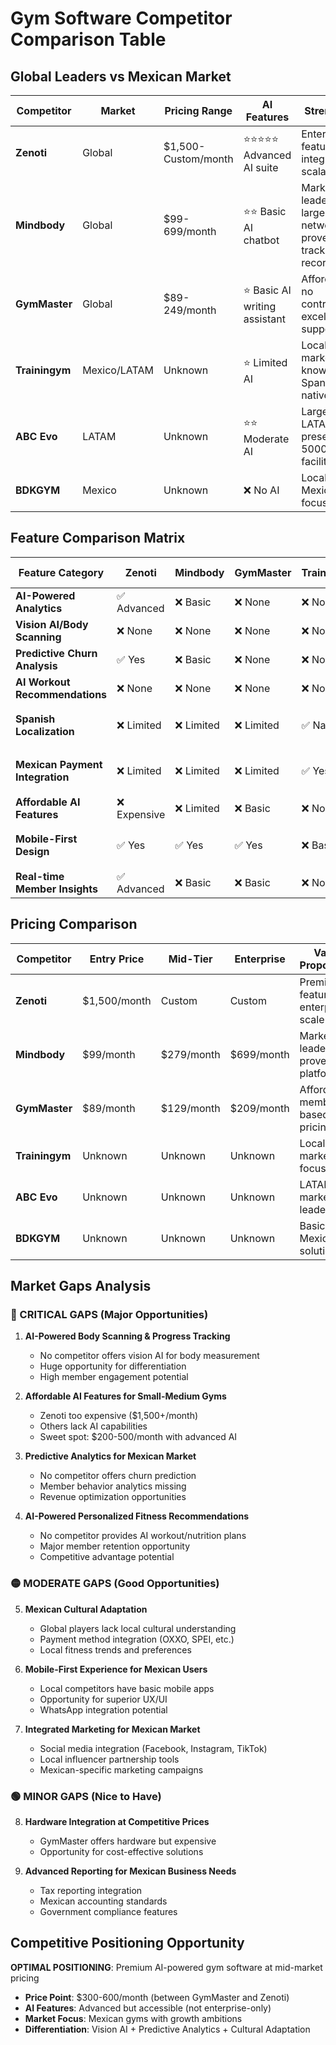 # Gym Software Competitor Comparison Table

## Global Leaders vs Mexican Market

| Competitor | Market | Pricing Range | AI Features | Strengths | Weaknesses | Target Segment |
|------------|---------|---------------|-------------|-----------|------------|----------------|
| **Zenoti** | Global | $1,500-Custom/month | ⭐⭐⭐⭐⭐ Advanced AI suite | Enterprise features, AI integration, scalability | Very expensive, complex | Large gyms, chains |
| **Mindbody** | Global | $99-699/month | ⭐⭐ Basic AI chatbot | Market leader, large network, proven track record | Escalating costs, 12-month contracts | All sizes, established market |
| **GymMaster** | Global | $89-249/month | ⭐ Basic AI writing assistant | Affordable, no contracts, excellent support | Limited AI, basic features | Small-medium gyms |
| **Trainingym** | Mexico/LATAM | Unknown | ⭐ Limited AI | Local market knowledge, Spanish native | Limited innovation, basic features | Mexican gyms |
| **ABC Evo** | LATAM | Unknown | ⭐⭐ Moderate AI | Large LATAM presence, 5000+ facilities | Limited AI innovation | Medium-large gyms |
| **BDKGYM** | Mexico | Unknown | ❌ No AI | Local Mexican focus | Very basic, limited features | Small Mexican gyms |

## Feature Comparison Matrix

| Feature Category | Zenoti | Mindbody | GymMaster | Trainingym | ABC Evo | Market Gap |
|------------------|---------|----------|-----------|------------|---------|------------|
| **AI-Powered Analytics** | ✅ Advanced | ❌ Basic | ❌ None | ❌ None | ❌ Basic | 🔴 MAJOR GAP |
| **Vision AI/Body Scanning** | ❌ None | ❌ None | ❌ None | ❌ None | ❌ None | 🔴 MAJOR GAP |
| **Predictive Churn Analysis** | ✅ Yes | ❌ Basic | ❌ None | ❌ None | ❌ None | 🔴 MAJOR GAP |
| **AI Workout Recommendations** | ❌ None | ❌ None | ❌ None | ❌ None | ❌ None | 🔴 MAJOR GAP |
| **Spanish Localization** | ❌ Limited | ❌ Limited | ❌ Limited | ✅ Native | ✅ Native | 🟡 MODERATE GAP |
| **Mexican Payment Integration** | ❌ Limited | ❌ Limited | ❌ Limited | ✅ Yes | ✅ Yes | 🟡 MODERATE GAP |
| **Affordable AI Features** | ❌ Expensive | ❌ Limited | ❌ Basic | ❌ None | ❌ Limited | 🔴 MAJOR GAP |
| **Mobile-First Design** | ✅ Yes | ✅ Yes | ✅ Yes | ❌ Basic | ❌ Basic | 🟡 MODERATE GAP |
| **Real-time Member Insights** | ✅ Advanced | ❌ Basic | ❌ Basic | ❌ None | ❌ Basic | 🔴 MAJOR GAP |

## Pricing Comparison

| Competitor | Entry Price | Mid-Tier | Enterprise | Value Proposition |
|------------|-------------|----------|------------|-------------------|
| **Zenoti** | $1,500/month | Custom | Custom | Premium AI features, enterprise scale |
| **Mindbody** | $99/month | $279/month | $699/month | Market leader, proven platform |
| **GymMaster** | $89/month | $129/month | $209/month | Affordable, member-based pricing |
| **Trainingym** | Unknown | Unknown | Unknown | Local market focus |
| **ABC Evo** | Unknown | Unknown | Unknown | LATAM market leader |
| **BDKGYM** | Unknown | Unknown | Unknown | Basic Mexican solution |

## Market Gaps Analysis

### 🔴 CRITICAL GAPS (Major Opportunities)

1. **AI-Powered Body Scanning & Progress Tracking**
   - No competitor offers vision AI for body measurement
   - Huge opportunity for differentiation
   - High member engagement potential

2. **Affordable AI Features for Small-Medium Gyms**
   - Zenoti too expensive ($1,500+/month)
   - Others lack AI capabilities
   - Sweet spot: $200-500/month with advanced AI

3. **Predictive Analytics for Mexican Market**
   - No competitor offers churn prediction
   - Member behavior analytics missing
   - Revenue optimization opportunities

4. **AI-Powered Personalized Fitness Recommendations**
   - No competitor provides AI workout/nutrition plans
   - Major member retention opportunity
   - Competitive advantage potential

### 🟡 MODERATE GAPS (Good Opportunities)

5. **Mexican Cultural Adaptation**
   - Global players lack local cultural understanding
   - Payment method integration (OXXO, SPEI, etc.)
   - Local fitness trends and preferences

6. **Mobile-First Experience for Mexican Users**
   - Local competitors have basic mobile apps
   - Opportunity for superior UX/UI
   - WhatsApp integration potential

7. **Integrated Marketing for Mexican Market**
   - Social media integration (Facebook, Instagram, TikTok)
   - Local influencer partnership tools
   - Mexican-specific marketing campaigns

### 🟢 MINOR GAPS (Nice to Have)

8. **Hardware Integration at Competitive Prices**
   - GymMaster offers hardware but expensive
   - Opportunity for cost-effective solutions

9. **Advanced Reporting for Mexican Business Needs**
   - Tax reporting integration
   - Mexican accounting standards
   - Government compliance features

## Competitive Positioning Opportunity

**OPTIMAL POSITIONING**: Premium AI-powered gym software at mid-market pricing
- **Price Point**: $300-600/month (between GymMaster and Zenoti)
- **AI Features**: Advanced but accessible (not enterprise-only)
- **Market Focus**: Mexican gyms with growth ambitions
- **Differentiation**: Vision AI + Predictive Analytics + Cultural Adaptation

